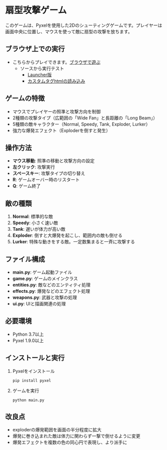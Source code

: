 # 扇型攻撃ゲーム

このゲームは、Pyxelを使用した2Dのシューティングゲームです。プレイヤーは画面中央に位置し、マウスを使って敵に扇型の攻撃を放ちます。

## ブラウザ上での実行
- こちらからプレイできます。[ブラウザで遊ぶ](https://kitao.github.io/pyxel/wasm/launcher/?play=ku-ron.pyxel_minigames.main.fan_attack.fan_attack)
   - ソースから実行テスト
      - [Launcher版](https://kitao.github.io/pyxel/wasm/launcher/?run=ku-ron.pyxel_minigames.main.fan_attack.src.main)
      - [カスタムタグhtmlの読み込み](https://ku-ron.github.io/pyxel_minigames/main/fan_attack/src/fan_attack.html)

## ゲームの特徴

- マウスでプレイヤーの照準と攻撃方向を制御
- 2種類の攻撃タイプ（広範囲の「Wide Fan」と長距離の「Long Beam」）
- 5種類の敵キャラクター（Normal, Speedy, Tank, Exploder, Lurker）
- 強力な爆発エフェクト（Exploderを倒すと発生）

## 操作方法

- **マウス移動**: 照準の移動と攻撃方向の設定
- **左クリック**: 攻撃実行
- **スペースキー**: 攻撃タイプの切り替え
- **R**: ゲームオーバー時のリスタート
- **Q**: ゲーム終了

## 敵の種類

1. **Normal**: 標準的な敵
2. **Speedy**: 小さく速い敵
3. **Tank**: 遅いが体力が高い敵
4. **Exploder**: 倒すと大爆発を起こし、範囲内の敵も倒せる
5. **Lurker**: 特殊な動きをする敵。一定数集まると一斉に攻撃する

## ファイル構成

- **main.py**: ゲーム起動ファイル
- **game.py**: ゲームのメインクラス
- **entities.py**: 敵などのエンティティ処理
- **effects.py**: 爆発などのエフェクト処理
- **weapons.py**: 武器と攻撃の処理
- **ui.py**: UIと描画関連の処理

## 必要環境

- Python 3.7以上
- Pyxel 1.9.0以上

## インストールと実行

1. Pyxelをインストール
   ```
   pip install pyxel
   ```

2. ゲームを実行
   ```
   python main.py
   ```

## 改良点

- exploderの爆発範囲を画面の半分程度に拡大
- 爆発に巻き込まれた敵は体力に関わらず一撃で倒せるように変更
- 爆発エフェクトを複数の色の同心円で表現し、より派手に
